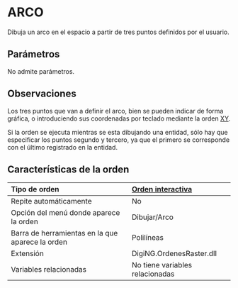 # ARCO

Dibuja un arco en el espacio a partir de tres puntos definidos por el usuario.

## Parámetros

No admite parámetros.

## Observaciones

Los tres puntos que van a definir el arco, bien se pueden indicar de forma gráfica, o introduciendo sus coordenadas por teclado mediante la orden [XY](/digi3d-net/referencia/digi3d.net/ventana-de-dibujo/ordenes/a/XY.html).

Si la orden se ejecuta mientras se esta dibujando una entidad, sólo hay que especificar los puntos segundo y tercero, ya que el primero se corresponde con el último registrado en la entidad.

## Características de la orden

| Tipo de orden | [Orden interactiva](arco.md) |
| :--- | :--- |
| Repite automáticamente | No |
| Opción del menú donde aparece la orden | Dibujar/Arco |
| Barra de herramientas en la que aparece la orden | Polilíneas |
| Extensión | DigiNG.OrdenesRaster.dll |
| Variables relacionadas | No tiene variables relacionadas |

